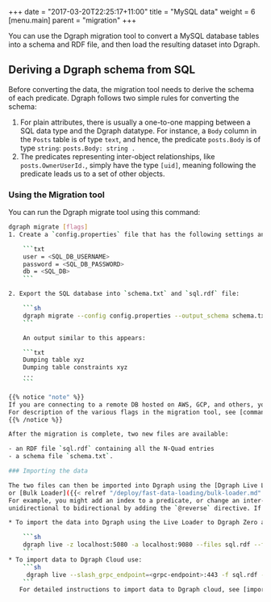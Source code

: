 +++
date = "2017-03-20T22:25:17+11:00"
title = "MySQL data"
weight = 6
[menu.main]
    parent = "migration"
+++

You can use the Dgraph migration tool to convert a MySQL database tables into a schema and RDF file, and then load the resulting dataset into Dgraph.

## Deriving a Dgraph schema from SQL

Before converting the data, the migration tool needs to derive the schema of each predicate.
Dgraph follows two simple rules for converting the schema:

1. For plain attributes, there is usually a one-to-one mapping between a SQL data type and the
Dgraph datatype. For instance, a `Body` column in the `Posts` table is of type `text`,
and hence, the predicate `posts.Body` is of type `string`: `posts.Body: string .`
2. The predicates representing inter-object relationships, like `posts.OwnerUserId.`, simply have the type
`[uid]`, meaning following the predicate leads us to a set of other objects.

### Using the Migration tool
You can run the Dgraph migrate tool using this command:

```sh
dgraph migrate [flags]
1. Create a `config.properties` file that has the following settings and values should not be in quotes:

    ```txt
    user = <SQL_DB_USERNAME> 
    password = <SQL_DB_PASSWORD>
    db = <SQL_DB>
    ```

2. Export the SQL database into `schema.txt` and `sql.rdf` file:

    ```sh
    dgraph migrate --config config.properties --output_schema schema.txt --output_data sql.rdf
    ```

    An output similar to this appears:

    ```txt
    Dumping table xyz
    Dumping table constraints xyz
    ...
    ```

{{% notice "note" %}}
If you are connecting to a remote DB hosted on AWS, GCP, and others, you need to pass the flags `--host`, and `--port`.
For description of the various flags in the migration tool, see [command line options]({{< relref "about-data-migration.md" >}}).
{{% /notice %}}

After the migration is complete, two new files are available:

- an RDF file `sql.rdf` containing all the N-Quad entries
- a schema file `schema.txt`.

### Importing the data

The two files can then be imported into Dgraph using the [Dgraph Live Loader]({{< relref "/deploy/fast-data-loading/live-loader.md" >}})
or [Bulk Loader]({{< relref "/deploy/fast-data-loading/bulk-loader.md" >}}). Sometimes you might want to customize your schema.
For example, you might add an index to a predicate, or change an inter-object predicate (edge) from
unidirectional to bidirectional by adding the `@reverse` directive. If you would like such customizations, you should do it by editing the schema file generated by the migration tool before feeding the files to the Live Loader or Bulk Loader.

* To import the data into Dgraph using the Live Loader to Dgraph Zero and Alpha servers running on the default ports use:

    ```sh
    dgraph live -z localhost:5080 -a localhost:9080 --files sql.rdf --format=rdf --schema schema.txt
    ```
* To import data to Dgraph Cloud use:
    ```sh
     dgraph live --slash_grpc_endpoint=<grpc-endpoint>:443 -f sql.rdf --format=rdf --schema schema.txt -t <api-token>
    ```
   For detailed instructions to import data to Dgraph cloud, see [import data](https://dgraph.io/docs/cloud/admin/import-export/).    